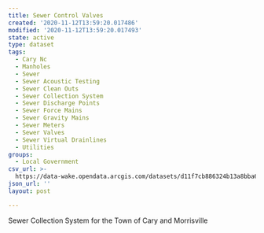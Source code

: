 ```yaml
---
title: Sewer Control Valves
created: '2020-11-12T13:59:20.017486'
modified: '2020-11-12T13:59:20.017493'
state: active
type: dataset
tags:
  - Cary Nc
  - Manholes
  - Sewer
  - Sewer Acoustic Testing
  - Sewer Clean Outs
  - Sewer Collection System
  - Sewer Discharge Points
  - Sewer Force Mains
  - Sewer Gravity Mains
  - Sewer Meters
  - Sewer Valves
  - Sewer Virtual Drainlines
  - Utilities
groups:
  - Local Government
csv_url: >-
  https://data-wake.opendata.arcgis.com/datasets/d11f7cb886324b13a8bba600af7eea1a_73.csv?outSR=%7B%22latestWkid%22%3A3857%2C%22wkid%22%3A102100%7D
json_url: ''
layout: post

---
```

Sewer Collection System for the Town of Cary and Morrisville
